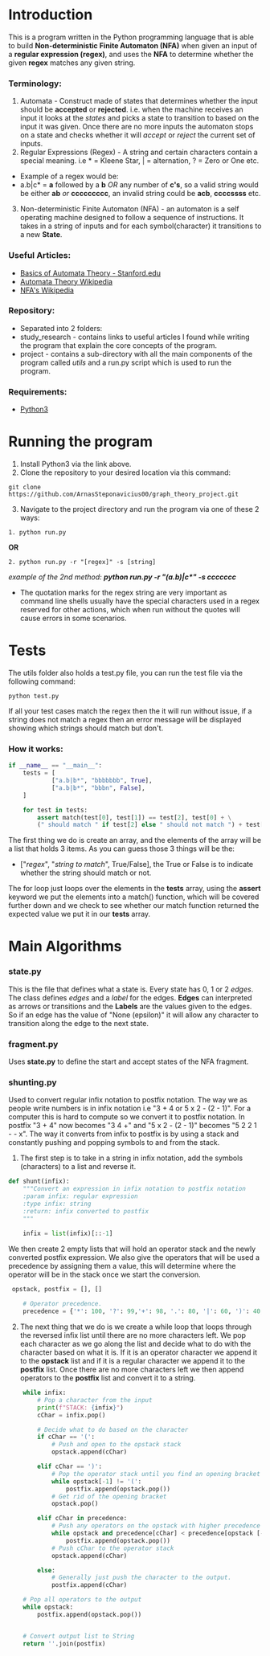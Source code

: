 # Introduction
This is a program written in the Python programming language that is able to build **Non-deterministic Finite Automaton (NFA)** when given an input of a **regular expression (regex)**, and uses the **NFA** to determine whether the given **regex** matches any given string.

### Terminology:
1. Automata - Construct made of states that determines whether the input should be **accepted** or **rejected**. i.e. when the machine receives an input it looks at the *states* and picks a state to transition to based on the input it was given. Once there are no more inputs the automaton stops on a state and checks whether it will *accept* or *reject* the current set of inputs.
2. Regular Expressions (Regex) - A string and certain characters contain a special meaning. i.e * = Kleene Star, | = alternation, ? = Zero or One etc.
 - Example of a regex would be:
 - a.b|c* =  **a** followed by a **b** *OR* any number of **c's**, so a valid string would be either **ab** *or* **ccccccccc**, an invalid string could be **acb**, **ccccssss** etc.
3. Non-deterministic Finite Automaton (NFA) - an automaton is a self operating machine designed to follow a sequence of instructions. It takes in a string of inputs and for each symbol(character) it transitions to a new **State**.

### Useful Articles:
* [Basics of Automata Theory - Stanford.edu](https://cs.stanford.edu/people/eroberts/courses/soco/projects/2004-05/automata-theory/basics.html)
* [Automata Theory Wikipedia](https://en.wikipedia.org/wiki/Automata_theory#Very_informal_description)
* [NFA's Wikipedia](https://en.wikipedia.org/wiki/Nondeterministic_finite_automaton#Informal_introduction)



### Repository:
- Separated into 2 folders:
- study_research - contains links to useful articles I found while writing the program that explain the core concepts of the program.
- project - contains a sub-directory with all the main components of the program called *utils* and a run.py script which is used to run the program.

### Requirements:
 - [Python3](https://www.python.org/downloads/)
 
# Running the program
1. Install Python3 via the link above.
2. Clone the repository to your desired location via this command:
```
git clone https://github.com/ArnasSteponavicius00/graph_theory_project.git
```
3. Navigate to the project directory and run the program via one of these 2 ways:
```
1. python run.py
```
**OR**
```
2. python run.py -r "[regex]" -s [string]
```
*example of the 2nd method: **python run.py -r "(a.b)|c\*" -s ccccccc***
- The quotation marks for the regex string are very important as command line shells usually have the special characters used in a regex reserved for other actions, which when run without the quotes will cause errors in some scenarios.

# Tests
The utils folder also holds a test.py file, you can run the test file via the following command:  
```
python test.py
```
If all your test cases match the regex then the it will run without issue, if a string does not match a regex then an error message will be displayed showing which strings should match but don't.

### How it works:
```python
if __name__ == "__main__":
    tests = [
            ["a.b|b*", "bbbbbbb", True],
            ["a.b|b*", "bbbn", False],
    ]

    for test in tests:
        assert match(test[0], test[1]) == test[2], test[0] + \
        (" should match " if test[2] else " should not match ") + test[1]
```
The first thing we do is create an array, and the elements of the array will be a list that holds 3 items. As you can guess those 3 things will be the: 
- ["*regex*", "*string to match*", True/False], the True or False is to indicate whether the string should match or not.

The for loop just loops over the elements in the **tests** array, using the **assert** keyword we put the elements into a match() function, which will be covered further down and we check to see whether our match function returned the expected value we put it in our **tests** array.

# Main Algorithms
### state.py
This is the file that defines what a state is. Every state has 0, 1 or 2 *edges*. The class defines *edges* and a *label* for the edges. **Edges** can interpreted as arrows or transitions and the **Labels** are the values given to the edges. So if an edge has the value of "None (epsilon)" it will allow any character to transition along the edge to the next state.

### fragment.py
Uses **state.py** to define the start and accept states of the NFA fragment.

### shunting.py
Used to convert regular infix notation to postfix notation. The way we as people write numbers is in infix notation i.e "3 + 4 or 5 x 2 - (2 - 1)". For a computer this is hard to compute so we convert it to postfix notation. In postfix "3 + 4" now becomes "3 4 +" and "5 x 2 - (2 - 1)" becomes "5 2 2 1 - - x". The way it converts from infix to postfix is by using a stack and constantly pushing and popping symbols to and from the stack.
1. The first step is to take in a string in infix notation, add the symbols (characters) to a list and reverse it.

```python
def shunt(infix):
    """Convert an expression in infix notation to postfix notation
    :param infix: regular expression
    :type infix: string
    :return: infix converted to postfix
    """

    infix = list(infix)[::-1]
```

We then create 2 empty lists that will hold an operator stack and the newly converted postfix expression. We also give the operators that will be used a precedence by assigning them a value, this will determine where the operator will be in the stack once we start the conversion.
```python
 opstack, postfix = [], []
    
    # Operator precedence.
    precedence = {'*': 100, '?': 99,'+': 98, '.': 80, '|': 60, ')': 40, '(': 20}
```

2. The next thing that we do is we create a while loop that loops through the reversed infix list until there are no more characters left. We pop each character as we go along the list and decide what to do with the character based on what it is. If it is an operator character we append it to the **opstack** list and if it is a regular character we append it to the **postfix** list. Once there are no more characters left we then append operators to the **postfix** list and convert it to a string.

```python
    while infix:
        # Pop a character from the input
        print(f"STACK: {infix}")
        cChar = infix.pop()

        # Decide what to do based on the character
        if cChar == '(':
            # Push and open to the opstack stack
            opstack.append(cChar)

        elif cChar == ')':
            # Pop the operator stack until you find an opening bracket
            while opstack[-1] != '(':
                postfix.append(opstack.pop())
            # Get rid of the opening bracket
            opstack.pop()

        elif cChar in precedence:
            # Push any operators on the opstack with higher precedence to the output
            while opstack and precedence[cChar] < precedence[opstack [-1]]:
                postfix.append(opstack.pop())
            # Push cChar to the operator stack
            opstack.append(cChar)

        else:
            # Generally just push the character to the output.
            postfix.append(cChar)

    # Pop all operators to the output
    while opstack:
        postfix.append(opstack.pop())


    # Convert output list to String
    return ''.join(postfix)
```